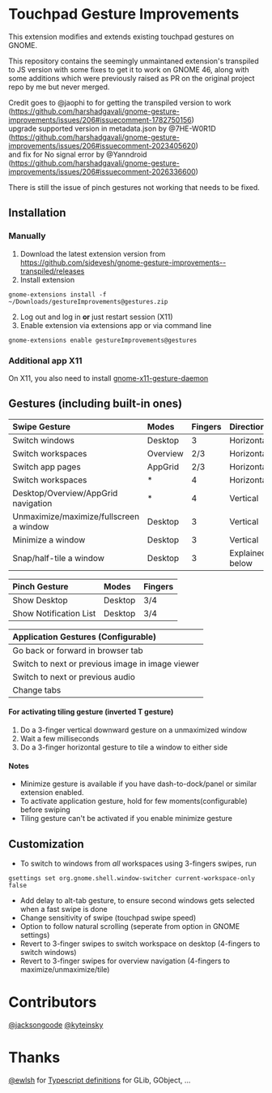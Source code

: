 # Touchpad Gesture Improvements

This extension modifies and extends existing touchpad gestures on GNOME.

This repository contains the seemingly unmaintaned extension's transpiled to JS version with some fixes to get it to work on GNOME 46,
along with some additions which were previously raised as PR on the original project repo by me but never merged.

Credit goes to @jaophi to for getting the transpiled version to work (https://github.com/harshadgavali/gnome-gesture-improvements/issues/206#issuecomment-1782750156)  
upgrade supported version in metadata.json by @7HE-W0R1D (https://github.com/harshadgavali/gnome-gesture-improvements/issues/206#issuecomment-2023405620)  
and fix for No signal error by @Yanndroid (https://github.com/harshadgavali/gnome-gesture-improvements/issues/206#issuecomment-2026336600)

There is still the issue of pinch gestures not working that needs to be fixed.

## Installation
### Manually
1. Download the latest extension version from https://github.com/sidevesh/gnome-gesture-improvements--transpiled/releases
2. Install extension
```
gnome-extensions install -f ~/Downloads/gestureImprovements@gestures.zip
```
2. Log out and log in **or** just restart session (X11)
3. Enable extension via extensions app or via command line
```
gnome-extensions enable gestureImprovements@gestures
```

### Additional app X11
On X11, you also need to install [gnome-x11-gesture-daemon](https://github.com/harshadgavali/gnome-x11-gesture-daemon)

## Gestures (including built-in ones)
| Swipe Gesture                           | Modes    | Fingers | Direction       |
| :-------------------------------------- | :------- | :------ | :-------------- |
| Switch windows                          | Desktop  | 3       | Horizontal      |
| Switch workspaces                       | Overview | 2/3     | Horizontal      |
| Switch app pages                        | AppGrid  | 2/3     | Horizontal      |
| Switch workspaces                       | *        | 4       | Horizontal      |
| Desktop/Overview/AppGrid navigation     | *        | 4       | Vertical        |
| Unmaximize/maximize/fullscreen a window | Desktop  | 3       | Vertical        |
| Minimize a window                       | Desktop  | 3       | Vertical        |
| Snap/half-tile a window                 | Desktop  | 3       | Explained below |

| Pinch Gesture           | Modes   | Fingers |
| :---------------------- | :------ | :------ |
| Show Desktop            | Desktop | 3/4     |
| Show Notification List  | Desktop | 3/4     |

| Application Gestures (Configurable) |
| :--- |
| Go back or forward in browser tab |
| Switch to next or previous image in image viewer |
| Switch to next or previous audio |
| Change tabs |

#### For activating tiling gesture (inverted T gesture)
1. Do a 3-finger vertical downward gesture on a unmaximized window
2. Wait a few milliseconds
3. Do a 3-finger horizontal gesture to tile a window to either side

#### Notes
* Minimize gesture is available if you have dash-to-dock/panel or similar extension enabled.
* To activate application gesture, hold for few moments(configurable) before swiping
* Tiling gesture can't be activated if you enable minimize gesture


## Customization
* To switch to windows from *all* workspaces using 3-fingers swipes, run 
```
gsettings set org.gnome.shell.window-switcher current-workspace-only false
```

* Add delay to alt-tab gesture, to ensure second windows gets selected when a fast swipe is done
* Change sensitivity of swipe (touchpad swipe speed)
* Option to follow natural scrolling (seperate from option in GNOME settings)
* Revert to 3-finger swipes to switch workspace on desktop (4-fingers to switch windows)
* Revert to 3-finger swipes for overview navigation (4-fingers to maximize/unmaximize/tile)

# Contributors
[@jacksongoode](https://github.com/jacksongoode)
[@kyteinsky](https://github.com/kyteinsky)

# Thanks
[@ewlsh](https://gitlab.gnome.org/ewlsh) for [Typescript definitions](https://www.npmjs.com/package/@gi-types/glib) for GLib, GObject, ...
